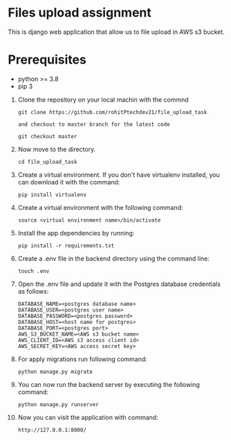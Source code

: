 # Files upload assignment

This is django web application that allow us to file upload in AWS s3 bucket.

# Prerequisites

- python >= 3.8
- pip 3

1. Clone the repository on your local machin with the commnd 

    ```
    git clone https://github.com/rohitPtechdev21/file_upload_task
   
   and checkout to master branch for the latest code
   
   git checkout master
   ```
   
2. Now move to the directory.

    ```
   cd file_upload_task
   ```
   
3. Create a virtual environment. If you don't have virtualenv installed, you can download it with the command:

    ```
   pip install virtualenv
   ```
   
4. Create a virtual environment with the following command:
    
    ```
    source <virtual environment name>/bin/activate
    ```
5. Install the app dependencies by running:
    
    ```
    pip install -r requirements.txt
   ```
6. Create a .env file in the backend directory using the command line:

    ```
   touch .env
   ```

7. Open the .env file and update it with the Postgres database credentials as follows:
    ```
    DATABASE_NAME=<postgres database name>
    DATABASE_USER=<postgres user name>
    DATABASE_PASSWORD=<postgres password>
    DATABASE_HOST=<host name for postgres>
    DATABASE_PORT=<postgres port>
    AWS_S3_BUCKET_NAME=<AWS s3 bucket name>
    AWS_CLIENT_ID=<AWS s3 access client id>
    AWS_SECRET_KEY=<AWS access secret key>
   ```
   
8. For apply migrations run following command:

    ```
   python manage.py migrate
   ```
   
9. You can now run the backend server by executing the following command:

    ```
   python manage.py runserver
   ```

10. Now you can visit the application with command:
    ```
    http://127.0.0.1:8000/
    ```